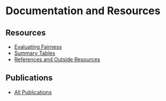 # Documentation and Resources

## Resources
* [Evaluating Fairness](Evaluating_Fairness.md)
* [Summary Tables](Measures_QuickReference.md)
* [References and Outside Resources](References_and_Resources.md)

## Publications
* [All Publications](./publications/README.md)